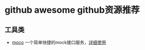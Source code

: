 # github awesome github资源推荐

## 工具类

- [moco](https://github.com/dreamhead/moco) 一个简单快捷的mock接口服务，[详细使用](/效率工具/mock-server.md)